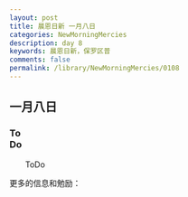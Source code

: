 ```yaml
---
layout: post
title: 晨恩日新 一月八日
categories: NewMorningMercies
description: day 8
keywords: 晨恩日新，保罗区普
comments: false
permalink: /library/NewMorningMercies/0108
---
```


## 一月八日

### To <br> Do

&emsp;&emsp;ToDo

更多的信息和勉励：[]()
